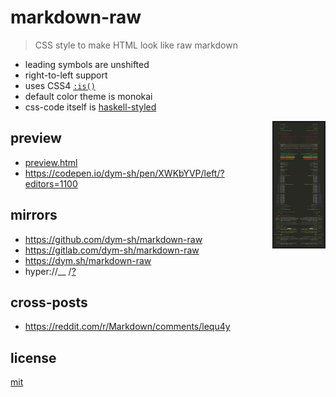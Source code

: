 # markdown-raw

> CSS style to make HTML look like raw markdown

- leading symbols are unshifted
- right-to-left support
- uses CSS4 [`:is()`](https://developer.mozilla.org/en-US/docs/Web/CSS/:is#Browser_compatibility)
- default color theme is monokai
- css-code itself is [haskell-styled](https://en.wikipedia.org/wiki/Indentation_style#Haskell_style)


<a href='./preview.png'><img height=200 border=2 align='right' alt='preview' src='./preview.png'></a>
## preview
- [preview.html](./preview.html)
- https://codepen.io/dym-sh/pen/XWKbYVP/left/?editors=1100


## mirrors
- https://github.com/dym-sh/markdown-raw
- https://gitlab.com/dym-sh/markdown-raw
- https://dym.sh/markdown-raw
- hyper://__ /[?](https://beakerbrowser.com)


## cross-posts
- https://reddit.com/r/Markdown/comments/lequ4y


## license
[mit](./license)
